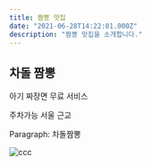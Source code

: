 ```yaml
---
title: 짬뽕 맛집
date: "2021-06-28T14:22:01.000Z"
description: "짬뽕 맛집을 소개합니다."
---
```


## 차돌 짬뽕

아기 짜장면 무료 서비스

주차가능 
서울 근교

Paragraph:
    차돌짬뽕

![ccc](food.jpg "차돌짬뽕")

